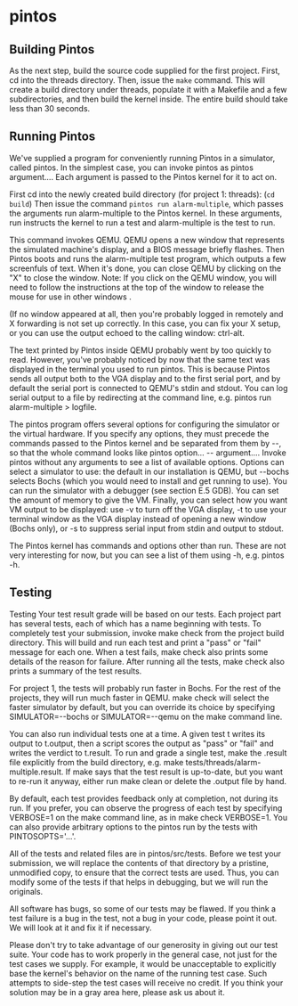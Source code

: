 # pintos

## Building Pintos
As the next step, build the source code supplied for the first project. 
First, cd into the threads directory. Then, issue the ```make``` command. This will create a build directory under threads, populate it with a Makefile and a few subdirectories, and then build the kernel inside. The entire build should take less than 30 seconds.

## Running Pintos
We've supplied a program for conveniently running Pintos in a simulator, called pintos. In the simplest case, you can invoke pintos as pintos argument.... Each argument is passed to the Pintos kernel for it to act on.

First cd into the newly created build directory (for project 1: threads): (```cd build```)
Then issue the command ```pintos run alarm-multiple```, which passes the arguments run alarm-multiple to the Pintos kernel. In these arguments, run instructs the kernel to run a test and alarm-multiple is the test to run.

This command invokes QEMU. QEMU opens a new window that represents the simulated machine's display, and a BIOS message briefly flashes. Then Pintos boots and runs the alarm-multiple test program, which outputs a few screenfuls of text. When it's done, you can close QEMU by clicking on the "X" to close the window. Note: If you click on the QEMU window, you will need to follow the instructions at the top of the window to release the mouse for use in other windows .

(If no window appeared at all, then you're probably logged in remotely and X forwarding is not set up correctly. In this case, you can fix your X setup, or you can use the output echoed to the calling window: ctrl-alt.

The text printed by Pintos inside QEMU probably went by too quickly to read. However, you've probably noticed by now that the same text was displayed in the terminal you used to run pintos. This is because Pintos sends all output both to the VGA display and to the first serial port, and by default the serial port is connected to QEMU's stdin and stdout. You can log serial output to a file by redirecting at the command line, e.g. pintos run alarm-multiple > logfile.

The pintos program offers several options for configuring the simulator or the virtual hardware. If you specify any options, they must precede the commands passed to the Pintos kernel and be separated from them by --, so that the whole command looks like pintos option... -- argument.... Invoke pintos without any arguments to see a list of available options. Options can select a simulator to use: the default in our installation is QEMU, but --bochs selects Bochs (which you would need to install and get running to use). You can run the simulator with a debugger (see section E.5 GDB). You can set the amount of memory to give the VM. Finally, you can select how you want VM output to be displayed: use -v to turn off the VGA display, -t to use your terminal window as the VGA display instead of opening a new window (Bochs only), or -s to suppress serial input from stdin and output to stdout.

The Pintos kernel has commands and options other than run. These are not very interesting for now, but you can see a list of them using -h, e.g. pintos -h.

## Testing
Testing
Your test result grade will be based on our tests. Each project part has several tests, each of which has a name beginning with tests. To completely test your submission, invoke make check from the project build directory. This will build and run each test and print a "pass" or "fail" message for each one. When a test fails, make check also prints some details of the reason for failure. After running all the tests, make check also prints a summary of the test results.

For project 1, the tests will probably run faster in Bochs. For the rest of the projects, they will run much faster in QEMU. make check will select the faster simulator by default, but you can override its choice by specifying SIMULATOR=--bochs or SIMULATOR=--qemu on the make command line.

You can also run individual tests one at a time. A given test t writes its output to t.output, then a script scores the output as "pass" or "fail" and writes the verdict to t.result. To run and grade a single test, make the .result file explicitly from the build directory, e.g. make tests/threads/alarm-multiple.result. If make says that the test result is up-to-date, but you want to re-run it anyway, either run make clean or delete the .output file by hand.

By default, each test provides feedback only at completion, not during its run. If you prefer, you can observe the progress of each test by specifying VERBOSE=1 on the make command line, as in make check VERBOSE=1. You can also provide arbitrary options to the pintos run by the tests with PINTOSOPTS='...'.

All of the tests and related files are in pintos/src/tests. Before we test your submission, we will replace the contents of that directory by a pristine, unmodified copy, to ensure that the correct tests are used. Thus, you can modify some of the tests if that helps in debugging, but we will run the originals.

All software has bugs, so some of our tests may be flawed. If you think a test failure is a bug in the test, not a bug in your code, please point it out. We will look at it and fix it if necessary.

Please don't try to take advantage of our generosity in giving out our test suite. Your code has to work properly in the general case, not just for the test cases we supply. For example, it would be unacceptable to explicitly base the kernel's behavior on the name of the running test case. Such attempts to side-step the test cases will receive no credit. If you think your solution may be in a gray area here, please ask us about it.
